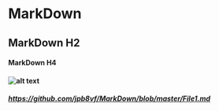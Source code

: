 # MarkDown
## MarkDown H2
#### MarkDown H4
#### ![alt text](http://www.therams.com/news-and-events/article-1/Offseason-Opponent-Breakdown-The-Chicago-Bears/c5caec20-7bc0-4e69-985e-4cd36283352f) 
##### https://github.com/jpb8vf/MarkDown/blob/master/File1.md
